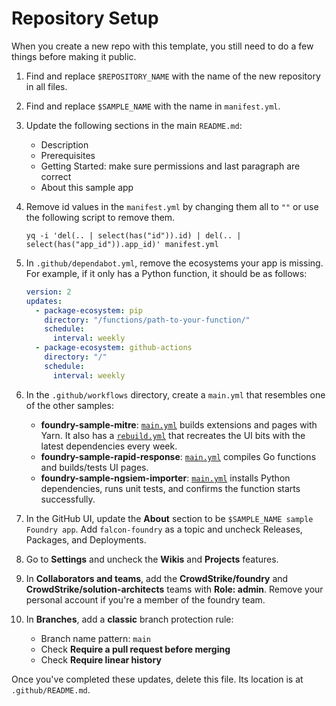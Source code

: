 # Repository Setup

When you create a new repo with this template, you still need to do a few things before making it public.

1. Find and replace `$REPOSITORY_NAME` with the name of the new repository in all files.
2. Find and replace `$SAMPLE_NAME` with the name in `manifest.yml`. 
3. Update the following sections in the main `README.md`:
    * Description
    * Prerequisites
    * Getting Started: make sure permissions and last paragraph are correct
    * About this sample app
4. Remove id values in the `manifest.yml` by changing them all to `""` or use the following script to remove them. 

   ```shell
   yq -i 'del(.. | select(has("id")).id) | del(.. | select(has("app_id")).app_id)' manifest.yml
   ```
   
5. In `.github/dependabot.yml`, remove the ecosystems your app is missing. For example, if it only has a Python function, it should be as follows:

    ```yaml
    version: 2
    updates:
      - package-ecosystem: pip
        directory: "/functions/path-to-your-function/"
        schedule:
          interval: weekly
      - package-ecosystem: github-actions
        directory: "/"
        schedule:
          interval: weekly
    ```

6. In the `.github/workflows` directory, create a `main.yml` that resembles one of the other samples:

   - **foundry-sample-mitre**: [`main.yml`](https://github.com/CrowdStrike/foundry-sample-mitre/blob/main/.github/workflows/main.yml) builds extensions and pages with Yarn. It also has a [`rebuild.yml`](https://github.com/CrowdStrike/foundry-sample-mitre/blob/main/.github/workflows/rebuild.yml) that recreates the UI bits with the latest dependencies every week. 
   - **foundry-sample-rapid-response**: [`main.yml`](https://github.com/CrowdStrike/foundry-sample-rapid-response/blob/main/.github/workflows/main.yml) compiles Go functions and builds/tests UI pages.
   - **foundry-sample-ngsiem-importer**: [`main.yml`](https://github.com/CrowdStrike/foundry-sample-ngsiem-importer/blob/main/.github/workflows/main.yml) installs Python dependencies, runs unit tests, and confirms the function starts successfully. 

7. In the GitHub UI, update the **About** section to be `$SAMPLE_NAME sample Foundry app`. Add `falcon-foundry` as a topic and uncheck Releases, Packages, and Deployments.
8. Go to **Settings** and uncheck the **Wikis** and **Projects** features.
9. In **Collaborators and teams**, add the **CrowdStrike/foundry** and **CrowdStrike/solution-architects** teams with **Role: admin**. Remove your personal account if you're a member of the foundry team.
10. In **Branches**, add a **classic** branch protection rule:

     - Branch name pattern: `main`
     - Check **Require a pull request before merging**
     - Check **Require linear history**

Once you've completed these updates, delete this file. Its location is at `.github/README.md`.
